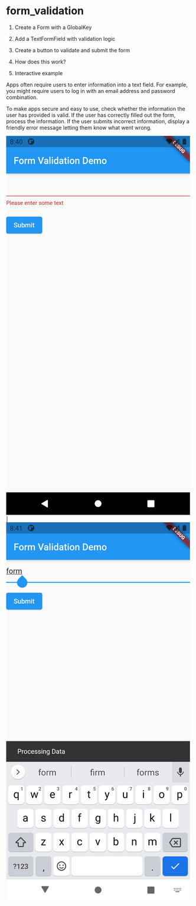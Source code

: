 # form_validation


1. Create a Form with a GlobalKey


2. Add a TextFormField with validation logic


3. Create a button to validate and submit the form


4.  How does this work?


5.  Interactive example


Apps often require users to enter information into a text field. For example, you might require users to log in with an email address and password combination.

To make apps secure and easy to use, check whether the information the user has provided is valid. If the user has correctly filled out the form, process the information. If the user submits incorrect information, display a friendly error message letting them know what went wrong.


![Output 1](https://github.com/muhammadnumanlatif/form_validation/blob/master/Screenshot_1625758832.png) | ![Output 2](https://github.com/muhammadnumanlatif/form_validation/blob/master/Screenshot_1625758866.png)
